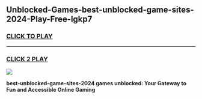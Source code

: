 
## Unblocked-Games-best-unblocked-game-sites-2024-Play-Free-lgkp7
<h3>
<a href="https://premium76.site?title=best-unblocked-game-sites-2024&ref=10A">CLICK TO PLAY</a></h3>
<hr>

<h3>
<a href="https://premium76.site?title=best-unblocked-game-sites-2024&ref=10A">CLICK 2 PLAY</a>
  
</h3>

<a href="https://premium76.site?title=best-unblocked-game-sites-2024&ref=10A"><img src="https://clearcache.store/games.png"></a>


**best-unblocked-game-sites-2024 games unblocked: Your Gateway to Fun and Accessible Online Gaming**
